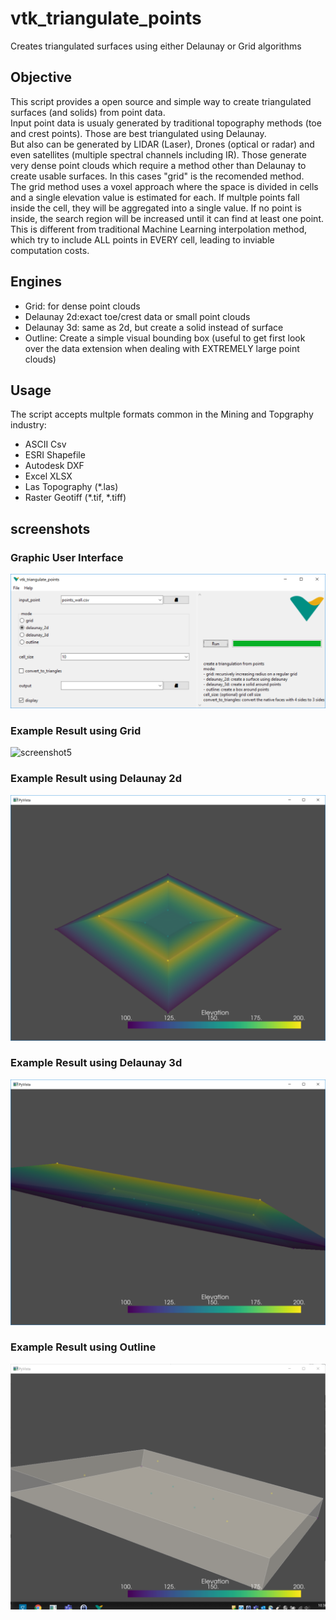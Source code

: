 # vtk_triangulate_points
Creates triangulated surfaces using either Delaunay or Grid algorithms

## Objective
This script provides a open source and simple way to create triangulated surfaces (and solids) from point data.  
Input point data is usualy generated by traditional topography methods (toe and crest points). Those are best triangulated using Delaunay.  
But also can be generated by LIDAR (Laser), Drones (optical or radar) and even satellites (multiple spectral channels including IR). Those generate very dense point clouds which require a method other than Delaunay to create usable surfaces. In this cases "grid" is the recomended method.  
The grid method uses a voxel approach where the space is divided in cells and a single elevation value is estimated for each. If multple points fall inside the cell, they will be aggregated into a single value. If no point is inside, the search region will be increased until it can find at least one point. This is different from traditional Machine Learning interpolation method, which try to include ALL points in EVERY cell, leading to inviable computation costs.

## Engines
 - Grid: for dense point clouds
 - Delaunay 2d:exact toe/crest data or small point clouds
 - Delaunay 3d: same as 2d, but create a solid instead of surface
 - Outline: Create a simple visual bounding box (useful to get first look over the data extension when dealing with EXTREMELY large point clouds)

## Usage
The script accepts multple formats common in the Mining and Topgraphy industry:
 - ASCII Csv
 - ESRI Shapefile
 - Autodesk DXF
 - Excel XLSX
 - Las Topography (*.las)
 - Raster Geotiff (*.tif, *.tiff)

## screenshots
### Graphic User Interface
![screenshot1](https://github.com/pemn/vtk_triangulate_points/raw/main/assets/screenshot1.png)
### Example Result using Grid
![screenshot5](https://github.com/pemn/vtk_triangulate_points/raw/main/assets/screenshot5.png)
### Example Result using Delaunay 2d
![screenshot2](https://github.com/pemn/vtk_triangulate_points/raw/main/assets/screenshot2.png)
### Example Result using Delaunay 3d
![screenshot3](https://github.com/pemn/vtk_triangulate_points/raw/main/assets/screenshot3.png)
### Example Result using Outline
![screenshot4](https://github.com/pemn/vtk_triangulate_points/raw/main/assets/screenshot4.png)


